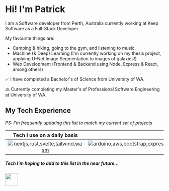 # Hi! I'm Patrick

I am a Software developer from Perth, Australia currently working at Keep Software as a Full-Stack Developer.

My favourite things are:
- Camping & hiking, going to the gym, and listening to music.
- Machine (& Deep) Learning (I'm currently working on my thesis project, applying U-Net Image Segmentation to images of galaxies!)
- Web Development (Frontend & Backend using Node, Express & React, among others)

✅ I have completed a Bachelor's of Science from University of WA.

🔜 Currently completing my Master's of Professional Software Engineering at University of WA.

## My Tech Experience

*PS: I'm frequently updating this list to match my current set of projects*



|Tech I use on a daily basis|Tech I have proficient skill in|Tech I might need some brushing up on|
|:-:|:-:|:-:|
|[![nextjs,rust,svelte,tailwind,wasm](https://skillicons.dev/icons?i=html,css,git,github,py,pytorch,react,tensorflow,ts,vscode&perline=5)](https://skillicons.dev)|[![arduino,aws,bootstrap,express,figma,flask,js,latex,linux,postgres,raspberrypi,redux,sqlite,wordpress](https://skillicons.dev/icons?i=arduino,aws,bootstrap,express,figma,flask,js,latex,linux,postgres,raspberrypi,redux,sqlite,wordpress&perline=7)](https://skillicons.dev)|[![androidstudio,azure,bash,c,cmake,docker,dynamodb,graphql,java,jest,jquery,matlab,mongodb,mysql,ps,postman,r,redis,selenium,vim](https://skillicons.dev/icons?i=androidstudio,azure,bash,c,cmake,docker,dynamodb,graphql,java,jest,jquery,matlab,mongodb,mysql,ps,postman,r,redis,selenium,vim&perline=10)](https://skillicons.dev)|

##### Tech I'm hoping to add to this list in the near future...

<a href="https://skillicons.dev"><img src="https://skillicons.dev/icons?i=nextjs,rust,svelte,tailwind,wasm" height="40"></a>
